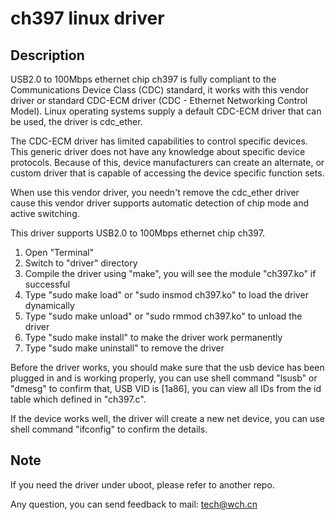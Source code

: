 # ch397 linux driver
## Description

USB2.0 to 100Mbps ethernet chip ch397 is fully compliant to the Communications Device Class (CDC) standard, it works with this vendor driver or standard CDC-ECM driver (CDC - Ethernet Networking Control Model). Linux operating systems supply a default CDC-ECM driver that can be used, the driver is cdc_ether.

The CDC-ECM driver has limited capabilities to control specific devices. This generic driver does not have any knowledge about specific device protocols. Because of this, device manufacturers can create an alternate, or custom driver that is capable of accessing the device specific function sets.

When use this vendor driver,  you needn't remove the cdc_ether driver cause this vendor driver supports automatic detection of chip mode and active switching.

This driver supports USB2.0 to 100Mbps ethernet chip ch397.

1. Open "Terminal"
2. Switch to "driver" directory
3. Compile the driver using "make", you will see the module "ch397.ko" if successful
4. Type "sudo make load" or "sudo insmod ch397.ko" to load the driver dynamically
5. Type "sudo make unload" or "sudo rmmod ch397.ko" to unload the driver
6. Type "sudo make install" to make the driver work permanently
7. Type "sudo make uninstall" to remove the driver

Before the driver works, you should make sure that the usb device has been plugged in and is working properly, you can use shell command "lsusb" or "dmesg" to confirm that, USB VID is [1a86], you can view all IDs from the id table which defined in "ch397.c".

If the device works well, the driver will create a new net device, you can use shell command "ifconfig" to confirm the details.

## Note

If you need the driver under uboot, please refer to another repo.

Any question, you can send feedback to mail: tech@wch.cn
